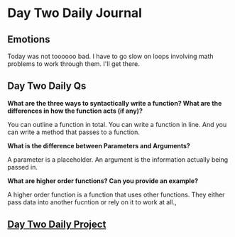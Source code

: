 # Day Two Daily Journal

## Emotions

Today was not toooooo bad. I have to go slow on loops involving math problems to work through them. I'll get there.

## Day Two Daily Qs

**What are the three ways to syntactically write a function? What are the differences in how the function acts (if any)?**

You can outline a function in total. You can write a function in line. And you can write a method that passes to a function.

**What is the difference between Parameters and Arguments?**

A parameter is a placeholder. An argument is the information actually being passed in.

**What are higher order functions? Can you provide an example?**

A higher order function is a function that uses other functions. They either pass data into another fucntion or rely on it to work at all.,

## [Day Two Daily Project](https://github.com/CMitchell5619/JS-tests)
